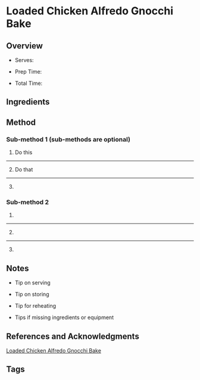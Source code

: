 # Loaded Chicken Alfredo Gnocchi Bake

## Overview

- Serves:

- Prep Time:

- Total Time:

## Ingredients



## Method

### Sub-method 1 (sub-methods are optional)

1. Do this
---
2. Do that
---
3.

### Sub-method 2

1.
---
2.
---
3.

## Notes

- Tip on serving

- Tip on storing

- Tip for reheating

- Tips if missing ingredients or equipment

## References and Acknowledgments

[Loaded Chicken Alfredo Gnocchi Bake](http://insidebrucrewlife.com/2014/04/loaded-chicken-alfredo-gnocchi-bake/)

## Tags


